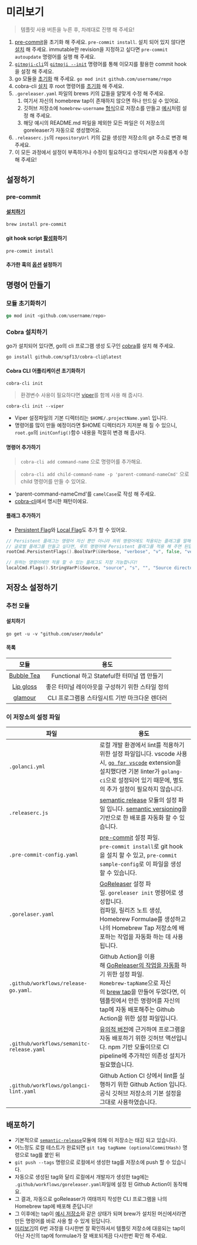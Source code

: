 # 미리보기

> 템플릿 사용 버튼을 누른 후, 차례대로 진행 해 주세요!

1. [pre-commit](#pre-commit)을 초기화 해 주세요. `pre-commit install`. 설치 되어 있지 않다면 [설치](https://pre-commit.com/#installation) 해 주세요. immutable한 revision을 지정하고 싶다면 `pre-commit autoupdate` 명령어를 실행 해 주세요.
2. [`gitmoji-cli`](https://github.com/carloscuesta/gitmoji-cli#install)의 [`gitmoji --init`](https://github.com/carloscuesta/gitmoji-cli#usage) 명령어를 통해 이모지를 활용한 commit hook을 설정 해 주세요.
3. go 모듈을 [초기화](#모듈-초기화하기) 해 주세요. `go mod init github.com/username/repo`
4. cobra-cli [설치](#cobra-설치하기) 후 root 명령어를 [초기화](#cobra-cli-어플리케이션-초기화하기) 해 주세요.
5. `.goreleaser.yaml` 파일의 brews 키의 값들을 알맞게 수정 해 주세요.
   1. 여기서 자신의 homebrew tap이 존재하지 않으면 하나 만드실 수 있어요.
   2. 깃허브 저장소에 `homebrew-username` [형식](https://docs.brew.sh/Taps#repository-naming-conventions-and-assumptions)으로 저장소를 만들고 [예시](https://github.com/Hwansul/homebrew-chakra)처럼 설정 해 주세요.
   3. 해당 예시의 README.md 파일을 제외한 모든 파일은 이 저장소의 goreleaser가 자동으로 생성했어요.
6. `.releaserc.js`의 `repositoryUrl` 키의 값을 생성한 저장소의 git 주소로 변경 해 주세요.
7. 이 모든 과정에서 설정이 부족하거나 수정이 필요하다고 생각되시면 자유롭게 수정 해 주세요!

## 설정하기

### pre-commit

#### [설치하기](https://pre-commit.com/#installation)

```shell
brew install pre-commit
```

#### git hook script [활성화](https://pre-commit.com/#3-install-the-git-hook-scripts)하기

```shell
pre-commit install
```

#### 추가한 훅의 [옵션](https://pre-commit.com/#pre-commit-install) 설정하기

## 명령어 만들기

### 모듈 초기화하기

```go
go mod init <github.com/username/repo>
```

### Cobra 설치하기

go가 설치되어 있다면, go의 cli 프로그램 생성 도구인 [cobra](https://github.com/spf13/cobra#installing)를 설치 해 주세요.

```shell
go install github.com/spf13/cobra-cli@latest
```

#### Cobra CLI 어플리케이션 초기화하기

```shell
cobra-cli init
```

> 환경변수 사용이 필요하다면 [viper](https://github.com/spf13/viper#putting-values-into-viper)를 함께 사용 해 줍시다.

```shell
cobra-cli init --viper
```

- Viper 설정파일의 기본 디렉터리는 `$HOME/.projectName.yaml` 입니다.
- 명령어를 많이 만들 예정이라면 $HOME 디렉터리가 지저분 해 질 수 있으니, `root.go`의 `initConfig()`함수 내용을 적절히 변경 해 줍시다.

#### 명령어 추가하기

> `cobra-cli add command-name` 으로 명령어를 추가해요.

> `cobra-cli add child-command-name -p 'parent-command-nameCmd'` 으로 child 명령어를 만들 수 있어요.

- 'parent-command-nameCmd'를 `camelCase`로 작성 해 주세요.
- [cobra-cli](https://github.com/spf13/cobra-cli#add-commands-to-a-project)에서 명시한 패턴이에요.

#### 플래그 추가하기

- [Persistent Flag](https://github.com/spf13/cobra/blob/main/user_guide.md#persistent-flags)와 [Local Flag](https://github.com/spf13/cobra/blob/main/user_guide.md#local-flags)도 추가 할 수 있어요.

```go
// Persistent 플래그는 명령어 자신 뿐만 아니라 하위 명령어에도 적용되는 플래그를 말해요.
// 글로벌 플래그를 만들고 싶다면, 루트 명령어에 Persistent 플래그를 적용 해 주면 된답니다.
rootCmd.PersistentFlags().BoolVarP(&Verbose, "verbose", "v", false, "verbose output")

// 원하는 명령어에만 적용 할 수 있는 플래그도 지정 가능합니다!
localCmd.Flags().StringVarP(&Source, "source", "s", "", "Source directory to read from")
```

## 저장소 설정하기

### 추천 모듈

#### 설치하기

```shell
go get -u -v "github.com/user/module"
```

#### 목록

|                           모듈                           |                       용도                       |
| :------------------------------------------------------: | :----------------------------------------------: |
| [Bubble Tea](https://github.com/charmbracelet/bubbletea) |   Functional 하고 Stateful한 터미널 앱 만들기    |
|  [Lip gloss](https://github.com/charmbracelet/lipgloss)  | 좋은 터미널 레이아웃을 구성하기 위한 스타일 정의 |
|   [glamour](https://github.com/charmbracelet/glamour)    |  CLI 프로그램용 스타일시트 기반 마크다운 렌더러  |

### 이 저장소의 설정 파일

| 파일                                      | 용도                                                                                                                                                                                                                                                                                                                                                                                                                                                                                              |
| ----------------------------------------- | ------------------------------------------------------------------------------------------------------------------------------------------------------------------------------------------------------------------------------------------------------------------------------------------------------------------------------------------------------------------------------------------------------------------------------------------------------------------------------------------------- |
| `.golanci.yml`                            | 로컬 개발 환경에서 lint를 적용하기 위한 설정 파일입니다. vscode 사용 시, [`go for vscode`](https://golangci-lint.run/usage/integrations/#go-for-visual-studio-code) extension을 설치했다면 기본 linter가 `golang-ci`으로 설정되어 있기 때문에, 별도의 추가 설정이 필요하지 않습니다.                                                                                                                                                                                                              |
| `.releaserc.js`                           | [semantic release](https://semantic-release.gitbook.io/semantic-release/) 모듈의 설정 파일 입니다. [semantic versioning](https://semver.org/)을 기반으로 한 배포를 자동화 할 수 있습니다.                                                                                                                                                                                                                           |
| `.pre-commit-config.yaml`                 | [pre-commit](https://pre-commit.com/) 설정 파일.  <br>`pre-commit install`로 git hook을 설치 할 수 있고, `pre-commit sample-config`로 이 파일을 생성 할 수 있습니다.                                                                                                                                                                                                                                                                                                    |
| `.gorelaser.yaml`                         | [GoReleaser](https://goreleaser.com/) 설정 파일. `goreleaser init` 명령어로 생성합니다.  <br>컴파일, 릴리즈 노트 생성, Homebrew Formulae를 생성하고 나의 Homebrew Tap 저장소에 배포하는 작업을 자동화 하는 데 사용됩니다.                                                                                                                                                                                                                                               |
| `.github/workflows/release-go.yaml`.      | Github Action을 이용해 [GoReleaser의 작업을 자동화](https://goreleaser.com/ci/actions/?h=github+ac) 하기 위한 설정 파일.  <br>`Homebrew-tapName`으로 자신의 [brew tap](https://docs.brew.sh/Taps)을 만들어 두었다면, 이 템플릿에서 만든 명령어를 자신의 tap에 자동 배포해주는 Github Action을 위한 설정 파일입니다. |
| `.github/workflows/semanitc-release.yaml` | [유의적 버전](https://semver.org/lang/ko/)에 근거하여 프로그램을 자동 배포하기 위한 깃허브 액션입니다. npm 기반 모듈이므로 CI pipeline에 추가적인 의존성 설치가 필요했습니다.                                                                                                                                                                                                                                                                                                                     |
| `.github/workflows/golangci-lint.yaml`    | Github Action CI 상에서 lint를 실행하기 위한 Github Action 입니다. 공식 깃허브 저장소의 기본 설정을 그대로 사용하였습니다.                                                                                                                                                                                                                                                                                                                                                                        |

## 배포하기

- 기본적으로 [`semantic-release`](https://semantic-release.gitbook.io/semantic-release/)모듈에 의해 이 저장소는 태깅 되고 있습니다.
- 어느정도 로컬 테스트가 완료되면 `git tag tagName (optionalCommitHash)` 명령으로 tag를 붙인 뒤
- `git push --tags` 명령으로 로컬에서 생성한 tag를 저장소에 push 할 수 있습니다.
- 자동으로 생성된 tag와 달리 로컬에서 개발자가 생성한 tag에는 `.github/workflows/goreleaser.yaml`파일에 설정 된 Github Action이 동작해요.
- 그 결과, 자동으로 goReleaser가 여태까지 작성한 CLI 프로그램을 나의 Homebrew tap에 배포해 준답니다!
- 그 이후에는 tap이 [예시 저장소](https://github.com/Hwansul/homebrew-chakra)와 같은 상태가 되며 brew가 설치된 머신에서라면 만든 명령어를 바로 사용 할 수 있게 된답니다.
- [미리보기](#미리보기)의 6번 과정을 다시한번 잘 확인하셔서 템플릿 저장소에 대응되는 tap이 아닌 자신의 tap에 formulae가 잘 배포되게끔 다시한번 확인 해 주세요.
